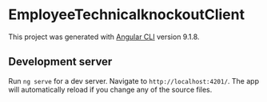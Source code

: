 # EmployeeTechnicalknockoutClient

This project was generated with [Angular CLI](https://github.com/angular/angular-cli) version 9.1.8.

## Development server

Run `ng serve` for a dev server. Navigate to `http://localhost:4201/`. The app will automatically reload if you change any of the source files.
